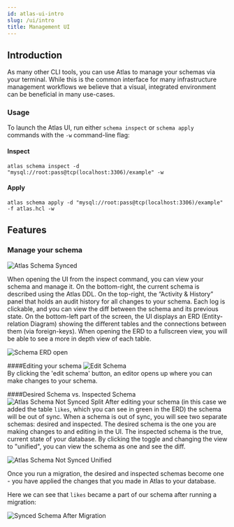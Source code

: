 ```yaml
---
id: atlas-ui-intro
slug: /ui/intro
title: Management UI
---
```


## Introduction

As many other CLI tools, you can use Atlas to manage your schemas via your terminal.
While this is the common interface for many infrastructure management workflows
we believe that a visual, integrated environment can be beneficial in many use-cases.

### Usage

To launch the Atlas UI, run either `schema inspect` or `schema apply` commands with the `-w` command-line
flag:

#### Inspect
```
atlas schema inspect -d "mysql://root:pass@tcp(localhost:3306)/example" -w
```

#### Apply
```
atlas schema apply -d "mysql://root:pass@tcp(localhost:3306)/example" -f atlas.hcl -w
```

## Features

### Manage your schema
![Atlas Schema Synced](https://atlasgo.io/uploads/images/docs/synced-atlas-schema.png)

When opening the UI from the inspect command, you can view your schema and manage it. On the bottom-right, the current schema is
described using the Atlas DDL. On the top-right, the “Activity & History” panel that holds an audit history for all changes to your schema. 
Each log is clickable, and you can view the diff between the schema and its previous state.
On the bottom-left part of the screen, the UI displays an ERD (Entity-relation Diagram) showing the different tables and the connections
between them (via foreign-keys). When opening the ERD to a fullscreen view, you will be able to see a more in depth view of each table.  

![Schema ERD open](https://atlasgo.io/uploads/images/docs/schema-erd-open.png)

####Editing your schema
![Edit Schema](https://atlasgo.io/uploads/images/docs/edit-schema.png)  
By clicking the 'edit schema' button, an editor opens up where you can make changes to your schema.

####Desired Schema vs. Inspected Schema
![Atlas Schema Not Synced Split](https://atlasgo.io/uploads/images/docs/schema-out-of-sync-split.png)
After editing your schema (in this case we added the table `likes`, which you can see in green in the ERD) the schema will be out of sync.
When a schema is out of sync, you will see two separate schemas: desired and inspected.
The desired schema is the one you are making changes to and editing in the UI. The inspected schema is the
true, current state of your database. 
By clicking the toggle and changing the view to "unified", you can view the schema as one and see the diff.  

![Atlas Schema Not Synced Unified](https://atlasgo.io/uploads/images/docs/schema-out-of-sync-unified.png)

Once you run a migration, the desired and inspected schemas become one - you have applied the changes
that you made in Atlas to your database. 

Here we can see that `likes` became a part of our schema after running a migration:

![Synced Schema After Migration](https://atlasgo.io/uploads/images/docs/synced-schema-after-migration.png)


